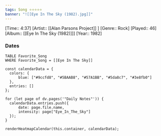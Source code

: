 ```yaml
---
tags: Song ⭐⭐⭐⭐⭐ 
banner: "![[Eye In The Sky (1982).jpg]]"
---
```

[Time:: 4:37]
[Artist:: [[Alan Parsons Project]] ]
[Genre:: Rock]
[Played:: 46]
[Album:: [[Eye In The Sky (1982)]]]
[Year:: 1982]
### Dates
````dataview
TABLE Favorite_Song
WHERE Favorite_Song = [[Eye In The Sky]]
````

  ```dataviewjs
const calendarData = { 
	colors: { 
		blue: ["#9ccfd8", "#5BAAB8", "#57A1BB", "#5da8c7", "#3e8fb0"] 
	}, 
	entries: [] 
}; 

for (let page of dv.pages('"Daily Notes"')) { 
	calendarData.entries.push({ 
		date: page.file.name, 
		intensity: page["Eye_In_The_Sky"]
	}); 
} 

renderHeatmapCalendar(this.container, calendarData);
```
